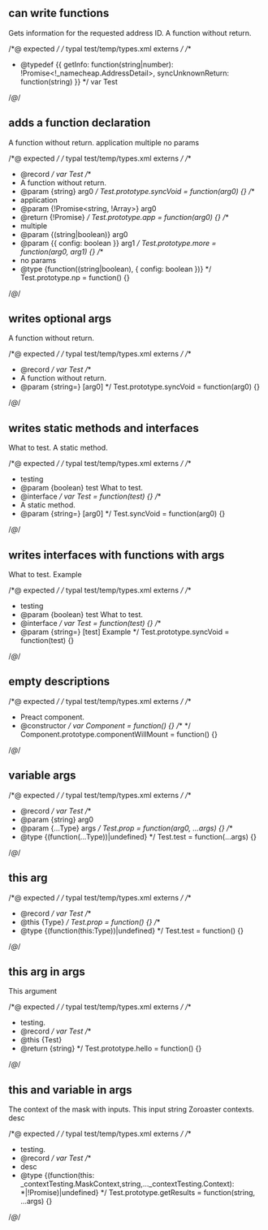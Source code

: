 ## can write functions
<types>
  <type name="Test">
    <function async args="string|number" return="!_namecheap.AddressDetail" name="getInfo">
      Gets information for the requested address ID.
    </function>
    <fn args="string" name="syncUnknownReturn">
      A function without return.
    </fn>
  </type>
</types>

/*@ expected */
/* typal test/temp/types.xml externs */
/**
 * @typedef {{ getInfo: function(string|number): !Promise<!_namecheap.AddressDetail>, syncUnknownReturn: function(string) }}
 */
var Test

/*@*/

## adds a function declaration
<types>
  <type record name="Test">
    <fn args="string" name="syncVoid">
      A function without return.
    </fn>
    <fn async args="!Promise<string, !Array<boolean>>" name="app">
      application
    </fn>
    <fn args="(string|boolean), { config: boolean }" name="more">
      multiple
    </fn>
    <fn noParams args="(string|boolean), { config: boolean }" name="np">
      no params
    </fn>
  </type>
</types>

/*@ expected */
/* typal test/temp/types.xml externs */
/**
 * @record
 */
var Test
/**
 * A function without return.
 * @param {string} arg0
 */
Test.prototype.syncVoid = function(arg0) {}
/**
 * application
 * @param {!Promise<string, !Array<boolean>>} arg0
 * @return {!Promise}
 */
Test.prototype.app = function(arg0) {}
/**
 * multiple
 * @param {(string|boolean)} arg0
 * @param {{ config: boolean }} arg1
 */
Test.prototype.more = function(arg0, arg1) {}
/**
 * no params
 * @type {function((string|boolean), { config: boolean })}
 */
Test.prototype.np = function() {}

/*@*/

## writes optional args
<types>
  <type record name="Test">
    <fn args="string=" name="syncVoid">
      A function without return.
    </fn>
  </type>
</types>

/*@ expected */
/* typal test/temp/types.xml externs */
/**
 * @record
 */
var Test
/**
 * A function without return.
 * @param {string=} [arg0]
 */
Test.prototype.syncVoid = function(arg0) {}

/*@*/

## writes static methods and interfaces
<types>
  <interface name="Test" desc="testing">
    <arg boolean name="test">What to test.</arg>
    <static args="string=" name="syncVoid">
      A static method.
    </static>
  </interface>
</types>

/*@ expected */
/* typal test/temp/types.xml externs */
/**
 * testing
 * @param {boolean} test What to test.
 * @interface
 */
var Test = function(test) {}
/**
 * A static method.
 * @param {string=} [arg0]
 */
Test.syncVoid = function(arg0) {}

/*@*/

## writes interfaces with functions with args
<types>
  <interface name="Test" desc="testing">
    <arg boolean name="test">What to test.</arg>
    <function args="string=" name="syncVoid">
      <arg string name="test">Example</arg>
    </function>
  </interface>
</types>

/*@ expected */
/* typal test/temp/types.xml externs */
/**
 * testing
 * @param {boolean} test What to test.
 * @interface
 */
var Test = function(test) {}
/**
 * @param {string=} [test] Example
 */
Test.prototype.syncVoid = function(test) {}

/*@*/

## empty descriptions
<types>
  <constructor name="Component" desc="Preact component.">
    <fn name="componentWillMount" />
  </constructor>
</types>

/*@ expected */
/* typal test/temp/types.xml externs */
/**
 * Preact component.
 * @constructor
 */
var Component = function() {}
/**
 */
Component.prototype.componentWillMount = function() {}

/*@*/

## variable args
<types>
  <type record name="Test">
    <prop static name="prop" type="function(string, ...Type)" />
    <static args="...Type" name="test" opt />
  </type>
</types>

/*@ expected */
/* typal test/temp/types.xml externs */
/**
 * @record
 */
var Test
/**
 * @param {string} arg0
 * @param {...Type} args
 */
Test.prop = function(arg0, ...args) {}
/**
 * @type {(function(...Type))|undefined}
 */
Test.test = function(...args) {}

/*@*/

## this arg
<types>
  <type record name="Test">
    <prop static name="prop" type="function(this:Type)" />
    <static args="this:Type" name="test" opt />
  </type>
</types>

/*@ expected */
/* typal test/temp/types.xml externs */
/**
 * @record
 */
var Test
/**
 * @this {Type}
 */
Test.prop = function() {}
/**
 * @type {(function(this:Type))|undefined}
 */
Test.test = function() {}

/*@*/


## this arg in args
<types>
  <type record name="Test" desc="testing.">
    <fn name="hello" return="string">
      <arg type="Test" name="this">This argument</arg>
    </fn>
  </type>
</types>

/*@ expected */
/* typal test/temp/types.xml externs */
/**
 * testing.
 * @record
 */
var Test
/**
 * @this {Test}
 * @return {string}
 */
Test.prototype.hello = function() {}

/*@*/

## this and variable in args
<types>
  <type record name="Test" desc="testing.">
    <fn opt name="getResults" return="*|!Promise">
      <arg name="this" type="_contextTesting.MaskContext">
        The context of the mask with inputs.
      </arg>
      <arg name="string" type="string">
        This input string
      </arg>
      <arg name="...contexts" type="_contextTesting.Context">
        Zoroaster contexts.
      </arg>
      desc
    </fn>
  </type>
</types>

/*@ expected */
/* typal test/temp/types.xml externs */
/**
 * testing.
 * @record
 */
var Test
/**
 * desc
 * @type {(function(this: _contextTesting.MaskContext,string,..._contextTesting.Context): *|!Promise)|undefined}
 */
Test.prototype.getResults = function(string, ...args) {}

/*@*/


